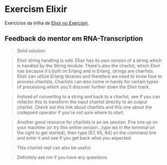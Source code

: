 # Exercism Elixir

Exercícios da trilha de [Elixir no Exercism](https://exercism.io/tracks/elixir "Elixir no Exercism").

## Feedback do mentor em RNA-Transcription

> Solid solution.

> Elixir string handling is odd. Elixir has its own version of a string which is handled by the String module. There's also the charlist, which Elixir has because it's built on Erlang and in Erlang, strings are charlists. Elixir can utilize Erlang libraries and therefore we need to know how to process charlists. Charlists can also come in handy for certain types of processing which you'll discover further down the Elixir track.

> Instead of converting to a string and back to a charlist, see if you can refactor this to transform the input charlist directly to an output charlist. Check out this link about charlists and this one about the codepoint operator if you're not sure where to start.

> Another good resource for charlists is an iex session. Fire one up on your machine (or try this online version...type iex in the terminal on the right to get started), then type [67, 65, 84] on the command line and enter it and see if you get back what you expected.

> This charlist repl can also be useful.

> Definitely ask me if you have any questions.

